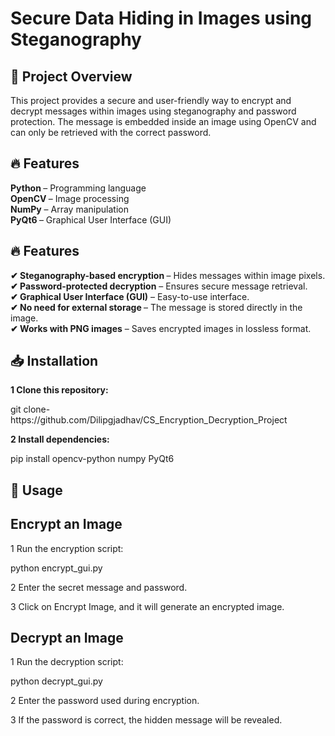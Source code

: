 <h1>Secure Data Hiding in Images using Steganography</h1>
 <h2>📌 Project Overview
</h2>
<p>This project provides a secure and user-friendly way to encrypt and decrypt messages within images using steganography and password protection. The message is embedded inside an image using OpenCV and can only be retrieved with the correct password.</p>
<h2>🔥 Features
</h2>
<b>Python </b>– Programming language<br>
<b>OpenCV </b>– Image processing<br>
<b>NumPy</b> – Array manipulation<br>
<b>PyQt6 </b>– Graphical User Interface (GUI)<br>
<h2>🔥 Features
</h2>
<b>✔ Steganography-based encryption </b>– Hides messages within image pixels.<br>
<b>✔ Password-protected decryption</b> – Ensures secure message retrieval.<br>
<b>✔ Graphical User Interface (GUI)</b> – Easy-to-use interface.<br>
<b>✔ No need for external storage </b>– The message is stored directly in the image.<br>
<b>✔ Works with PNG images</b> – Saves encrypted images in lossless format.<br>
<h2>📥 Installation
</h2>
<b>1 Clone this repository:
</b>
<p>git clone-https://github.com/Dilipgjadhav/CS_Encryption_Decryption_Project</p>
<b>2 Install dependencies:
</b>
<p>pip install opencv-python numpy PyQt6</p>
<h2>🚀 Usage
</h2>
<h2>Encrypt an Image
</h2>
<p>1 Run the encryption script:
</p>
<p>python encrypt_gui.py</p>
<p></p>
<p>2 Enter the secret message and password.
</p>
<p>3 Click on Encrypt Image, and it will generate an encrypted image.
</p>
<h2>Decrypt an Image
</h2>
<p>1 Run the decryption script:
</p>
<p>python decrypt_gui.py</p>
<p>2 Enter the password used during encryption.
</p>
<p>3 If the password is correct, the hidden message will be revealed.
</p>
